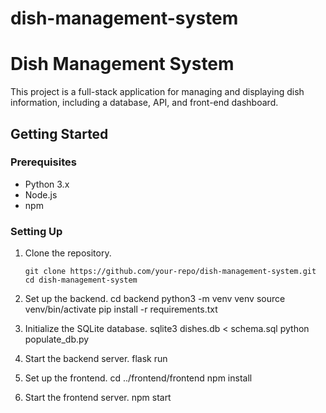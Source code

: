 # dish-management-system

# Dish Management System

This project is a full-stack application for managing and displaying dish information, including a database, API, and front-end dashboard.

## Getting Started

### Prerequisites

- Python 3.x
- Node.js
- npm

### Setting Up

1. Clone the repository.

   ```
   git clone https://github.com/your-repo/dish-management-system.git
   cd dish-management-system

2. Set up the backend.
cd backend
python3 -m venv venv
source venv/bin/activate
pip install -r requirements.txt

3. Initialize the SQLite database.
sqlite3 dishes.db < schema.sql
python populate_db.py

4. Start the backend server.
flask run

5. Set up the frontend.
cd ../frontend/frontend
npm install

6. Start the frontend server.
npm start
